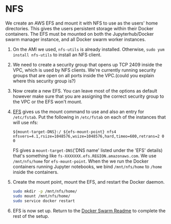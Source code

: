 # NFS
We create an AWS EFS and mount it with NFS to use as the users' home directories.
This gives the users persistent storage within their Docker containers.
The EFS must be mounted on both the Jupyterhub/Docker swarm manager instance, and all Docker swarm worker instances.

1. On the AMI we used, `nfs-utils` is already installed.
   Otherwise, `sudo yum install nfs-utils` to install an NFS client.

2. We need to create a security group that opens up TCP 2409 inside the VPC, which is used by NFS clients.
   We're currently running security groups that are open on all ports inside the VPC.(could you explain where this security group is?)

3. Now create a new EFS. You can leave most of the options as default however make sure that you are assigning the correct security group to the VPC or the EFS won't mount. 

4. [EFS](http://docs.aws.amazon.com/efs/latest/ug/mount-fs-auto-mount-onreboot.html) gives us the mount command to use and also an entry for `/etc/fstab`.
   Put the following in `/etc/fstab` on each of the instances that will use nfs:

   ```
   ${mount-target-DNS}:/ ${efs-mount-point} nfs4 nfsvers=4.1,rsize=1048576,wsize=1048576,hard,timeo=600,retrans=2 0 0
   ```

   FS gives a `mount-target-DNS`('DNS name' listed under the 'EFS' details) that's something like `fs-XXXXXXX.efs.REGION.amazonaws.com`.
   We use `/mnt/nfs/home` for `efs-mount-point`.
   When the we run the Docker containers running Jupyter notebooks, we bind `/mnt/nfs/home` to `/home` inside the containers.


5. Create the mount point, mount the EFS, and restart the Docker daemon.

   ```bash
   sudo mkdir -p /mnt/nfs/home/
   sudo mount /mnt/nfs/home/
   sudo service docker restart
   ```
6. EFS is now set up. Return to the [Docker Swarm Readme](https://github.com/jamesfolberth/stem-camp-deploy/blob/ingoglia/swarm_legacy/README.md) to complete the rest of the setup.
